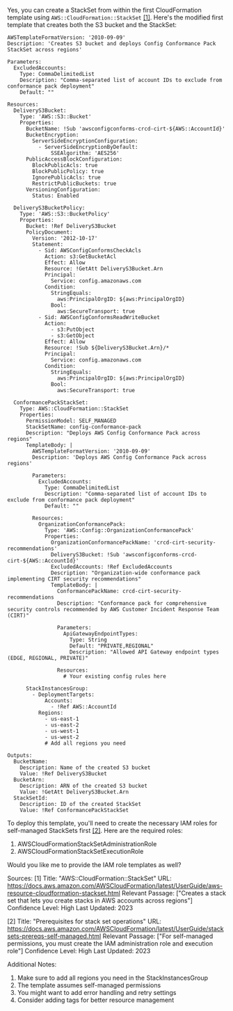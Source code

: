 Yes, you can create a StackSet from within the first CloudFormation template using `AWS::CloudFormation::StackSet` [[1]](https://docs.aws.amazon.com/AWSCloudFormation/latest/UserGuide/aws-resource-cloudformation-stackset.html). Here's the modified first template that creates both the S3 bucket and the StackSet:

```
AWSTemplateFormatVersion: '2010-09-09'
Description: 'Creates S3 bucket and deploys Config Conformance Pack StackSet across regions'

Parameters:
  ExcludedAccounts:
    Type: CommaDelimitedList
    Description: "Comma-separated list of account IDs to exclude from conformance pack deployment"
    Default: ""

Resources:
  DeliveryS3Bucket:
    Type: 'AWS::S3::Bucket'
    Properties:
      BucketName: !Sub 'awsconfigconforms-crcd-cirt-${AWS::AccountId}'
      BucketEncryption:
        ServerSideEncryptionConfiguration:
          - ServerSideEncryptionByDefault:
              SSEAlgorithm: 'AES256'
      PublicAccessBlockConfiguration:
        BlockPublicAcls: true
        BlockPublicPolicy: true
        IgnorePublicAcls: true
        RestrictPublicBuckets: true
      VersioningConfiguration:
        Status: Enabled

  DeliveryS3BucketPolicy:
    Type: 'AWS::S3::BucketPolicy'
    Properties:
      Bucket: !Ref DeliveryS3Bucket
      PolicyDocument:
        Version: '2012-10-17'
        Statement:
          - Sid: AWSConfigConformsCheckAcls
            Action: s3:GetBucketAcl
            Effect: Allow
            Resource: !GetAtt DeliveryS3Bucket.Arn
            Principal:
              Service: config.amazonaws.com
            Condition:
              StringEquals:
                aws:PrincipalOrgID: ${aws:PrincipalOrgID}
              Bool:
                aws:SecureTransport: true
          - Sid: AWSConfigConformsReadWriteBucket
            Action:
              - s3:PutObject
              - s3:GetObject
            Effect: Allow
            Resource: !Sub ${DeliveryS3Bucket.Arn}/*
            Principal:
              Service: config.amazonaws.com
            Condition:
              StringEquals:
                aws:PrincipalOrgID: ${aws:PrincipalOrgID}
              Bool:
                aws:SecureTransport: true

  ConformancePackStackSet:
    Type: AWS::CloudFormation::StackSet
    Properties:
      PermissionModel: SELF_MANAGED
      StackSetName: config-conformance-pack
      Description: "Deploys AWS Config Conformance Pack across regions"
      TemplateBody: |
        AWSTemplateFormatVersion: '2010-09-09'
        Description: 'Deploys AWS Config Conformance Pack across regions'

        Parameters:
          ExcludedAccounts:
            Type: CommaDelimitedList
            Description: "Comma-separated list of account IDs to exclude from conformance pack deployment"
            Default: ""

        Resources:
          OrganizationConformancePack:
            Type: 'AWS::Config::OrganizationConformancePack'
            Properties:
              OrganizationConformancePackName: 'crcd-cirt-security-recommendations'
              DeliveryS3Bucket: !Sub 'awsconfigconforms-crcd-cirt-${AWS::AccountId}'
              ExcludedAccounts: !Ref ExcludedAccounts
              Description: "Organization-wide conformance pack implementing CIRT security recommendations"
              TemplateBody: |
                ConformancePackName: crcd-cirt-security-recommendations
                Description: "Conformance pack for comprehensive security controls recommended by AWS Customer Incident Response Team (CIRT)"
                
                Parameters:
                  ApiGatewayEndpointTypes:
                    Type: String
                    Default: "PRIVATE,REGIONAL"
                    Description: "Allowed API Gateway endpoint types (EDGE, REGIONAL, PRIVATE)"
                
                Resources:
                  # Your existing config rules here

      StackInstancesGroup:
        - DeploymentTargets:
            Accounts:
              - !Ref AWS::AccountId
          Regions:
            - us-east-1
            - us-east-2
            - us-west-1
            - us-west-2
            # Add all regions you need
        
Outputs:
  BucketName:
    Description: Name of the created S3 bucket
    Value: !Ref DeliveryS3Bucket
  BucketArn:
    Description: ARN of the created S3 bucket
    Value: !GetAtt DeliveryS3Bucket.Arn
  StackSetId:
    Description: ID of the created StackSet
    Value: !Ref ConformancePackStackSet
```

To deploy this template, you'll need to create the necessary IAM roles for self-managed StackSets first [[2]](https://docs.aws.amazon.com/AWSCloudFormation/latest/UserGuide/stacksets-prereqs-self-managed.html). Here are the required roles:

1. AWSCloudFormationStackSetAdministrationRole
2. AWSCloudFormationStackSetExecutionRole

Would you like me to provide the IAM role templates as well?

Sources:
[1] Title: "AWS::CloudFormation::StackSet"
URL: https://docs.aws.amazon.com/AWSCloudFormation/latest/UserGuide/aws-resource-cloudformation-stackset.html
Relevant Passage: ["Creates a stack set that lets you create stacks in AWS accounts across regions"]
Confidence Level: High
Last Updated: 2023

[2] Title: "Prerequisites for stack set operations"
URL: https://docs.aws.amazon.com/AWSCloudFormation/latest/UserGuide/stacksets-prereqs-self-managed.html
Relevant Passage: ["For self-managed permissions, you must create the IAM administration role and execution role"]
Confidence Level: High
Last Updated: 2023

Additional Notes:
1. Make sure to add all regions you need in the StackInstancesGroup
2. The template assumes self-managed permissions
3. You might want to add error handling and retry settings
4. Consider adding tags for better resource management
